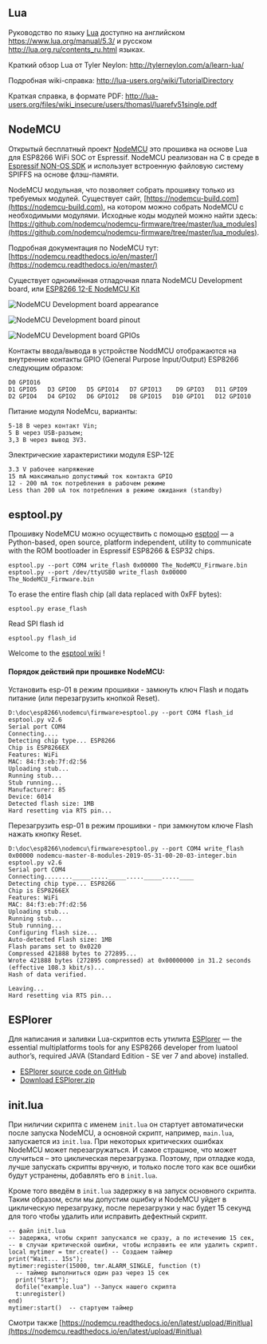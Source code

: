 ## Lua

Руководство по языку [Lua](https://www.lua.org/) доступно на английском https://www.lua.org/manual/5.3/ и русском http://lua.org.ru/contents_ru.html языках.

Краткий обзор Lua от Tyler Neylon: http://tylerneylon.com/a/learn-lua/

Подробная wiki-справка: http://lua-users.org/wiki/TutorialDirectory

Краткая справка, в формате PDF: http://lua-users.org/files/wiki_insecure/users/thomasl/luarefv51single.pdf

## NodeMCU

Открытый бесплатный проект [NodeMCU](https://github.com/nodemcu/nodemcu-firmware) это прошивка на основе Lua для ESP8266 WiFi SOC от Espressif. NodeMCU реализован на C в среде в [Espressif NON-OS SDK](https://github.com/espressif/ESP8266_NONOS_SDK) и использует встроенную файловую систему SPIFFS на основе флэш-памяти.

NodeMCU модульная, что позволяет собрать прошивку только из требуемых модулей.
Существует сайт, [https://nodemcu-build.com](https://nodemcu-build.com), на котором можно собрать NodeMCU с необходимыми модулями. 
Исходные коды модулей можно найти здесь:[https://github.com/nodemcu/nodemcu-firmware/tree/master/lua_modules](https://github.com/nodemcu/nodemcu-firmware/tree/master/lua_modules).

Подробная документация по NodeMCU тут: [https://nodemcu.readthedocs.io/en/master/](https://nodemcu.readthedocs.io/en/master/)

Существует одноимённая отладочная плата NodeMCU Development board, или [ESP8266 12-E NodeMCU Kit](https://www.nodemcu.com/index_en.html)

![NodeMCU Development board appearance](images/NodeMCUv1.0-kit.jpg)

![NodeMCU Development board pinout](images/NodeMCUv1.0-pinout.jpg)
    
![NodeMCU Development board GPIOs](images/NodeMCUv1.0-GPIOs.jpg)

Контакты ввода/вывода в устройстве NoddMCU отображаются на внутренние контакты GPIO (General Purpose Input/Output) ESP8266 следующим образом:
```
D0 GPIO16
D1 GPIO5   D3 GPIO0   D5 GPIO14   D7 GPIO13    D9 GPIO3   D11 GPIO9     
D2 GPIO4   D4 GPIO2   D6 GPIO12   D8 GPIO15   D10 GPIO1   D12 GPIO10 
```

Питание модуля NodeMcu, варианты:
```
5-18 В через контакт Vin;
5 В через USB-разъем;
3,3 В через вывод 3V3.
```

Электрические характеристики модуля ESP-12E
```
3.3 V рабочее напряжение
15 mA максимально допустимый ток контакта GPIO
12 - 200 mA ток потребления в рабочем режиме
Less than 200 uA ток потребления в режиме ожидания (standby)
```

## esptool.py

Прошивку NodeMCU можно осуществить с помощью [esptool](https://github.com/espressif/esptool) — а Python-based, open source, platform independent, utility to communicate with the ROM bootloader in Espressif ESP8266 & ESP32 chips.
```
esptool.py --port COM4 write_flash 0x00000 The_NodeMCU_Firmware.bin
esptool.py --port /dev/ttyUSB0 write_flash 0x00000 The_NodeMCU_Firmware.bin
```
To erase the entire flash chip (all data replaced with 0xFF bytes):
```
esptool.py erase_flash
```
Read SPI flash id
```
esptool.py flash_id
```
Welcome to the [esptool wiki](https://github.com/espressif/esptool/wiki) !

#### Порядок действий при прошивке NodeMCU:

Установить esp-01 в режим прошивки - замкнуть ключ Flash и подать питание (или перезагрузить кнопкой Reset).
```
D:\doc\esp8266\nodemcu\firmware>esptool.py --port COM4 flash_id
esptool.py v2.6
Serial port COM4
Connecting....
Detecting chip type... ESP8266
Chip is ESP8266EX
Features: WiFi
MAC: 84:f3:eb:7f:d2:56
Uploading stub...
Running stub...
Stub running...
Manufacturer: 85
Device: 6014
Detected flash size: 1MB
Hard resetting via RTS pin...
```

Перезагрузить esp-01 в режим прошивки - при замкнутом ключе Flash нажать кнопку Reset.
```
D:\doc\esp8266\nodemcu\firmware>esptool.py --port COM4 write_flash 0x00000 nodemcu-master-8-modules-2019-05-31-00-20-03-integer.bin
esptool.py v2.6
Serial port COM4
Connecting........_____....._____....._____.....____
Detecting chip type... ESP8266
Chip is ESP8266EX
Features: WiFi
MAC: 84:f3:eb:7f:d2:56
Uploading stub...
Running stub...
Stub running...
Configuring flash size...
Auto-detected Flash size: 1MB
Flash params set to 0x0220
Compressed 421888 bytes to 272895...
Wrote 421888 bytes (272895 compressed) at 0x00000000 in 31.2 seconds (effective 108.3 kbit/s)...
Hash of data verified.

Leaving...
Hard resetting via RTS pin...
```


## ESPlorer

Для написания и заливки Lua-скриптов есть утилита [ESPlorer](http://esp8266.ru/esplorer/) — the essential multiplatforms tools for any ESP8266 developer from luatool author’s, required JAVA (Standard Edition - SE ver 7 and above) installed.
- [ESPlorer source code on GitHub](https://github.com/4refr0nt/ESPlorer)
- [Download ESPlorer.zip](http://esp8266.ru/esplorer-latest/?f=ESPlorer.zip)

## init.lua

При ниличии скрипта с именем ``init.lua`` он стартует автоматически после запуска NodeMCU, а основной скрипт, например, ``main.lua``, запускается из ``init.lua``. При некоторых критических ошибках NodeMCU может перезагружаться. И самое страшное, что может случиться – это циклическая перезагрузка. Поэтому, при отладке кода, лучше запускать скрипты вручную, и только после того как все ошибки будут устранены, добавлять его в ``init.lua``.

Кроме того введём в ``init.lua`` задержку в на запуск основного скрипта. Таким образом, если мы допустим ошибку и NodeMCU уйдет в циклическую перезагрузку, после перезагрузки у нас будет 15 секунд для того чтобы удалить или исправить дефектный скрипт.
```
-- файл init.lua
-- задержка, чтобы скрипт запускался не сразу, а по истечению 15 сек, 
-- в случаи критической ошибки, чтобы исправить ее или удалить скрипт.
local mytimer = tmr.create() -- Создаем таймер
print("Wait... 15s"); 
mytimer:register(15000, tmr.ALARM_SINGLE, function (t) 
  -- таймер выполниться один раз через 15 сек 
  print("Start");
  dofile("example.lua") --Запуск нашего скрипта 
  t:unregister()
end)
mytimer:start()  -- стартуем таймер
```
Смотри также [https://nodemcu.readthedocs.io/en/latest/upload/#initlua](https://nodemcu.readthedocs.io/en/latest/upload/#initlua)
